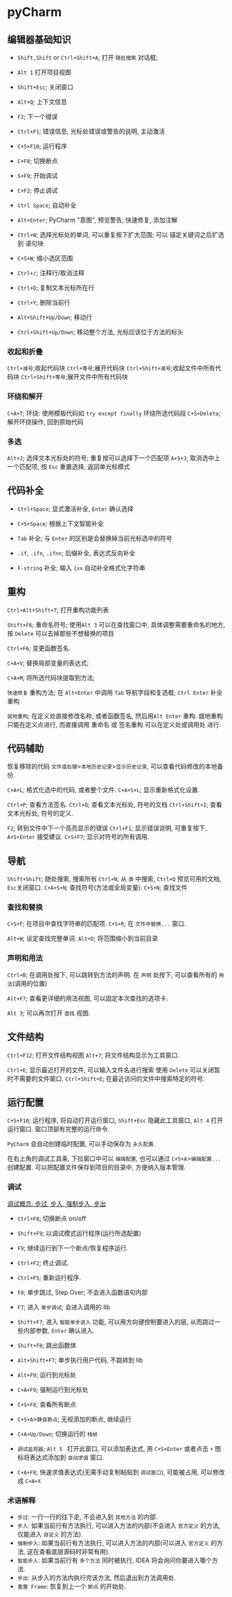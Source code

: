 # pyCharm

## 编辑器基础知识

+ `Shift,Shift` or `Ctrl+Shift+A`; 打开 `随处搜索` 对话框;
+ `Alt 1` 打开项目视图
+ `Shift+Esc`; 关闭窗口

+ `Alt+Q`; 上下文信息
+ `F2`; 下一个错误
+ `Ctrl+F1`; 错误信息, 光标处错误或警告的说明, 主动激活

+ `C+S+F10`; 运行程序
+ `C+F8`; 切换断点
+ `S+F9`; 开始调试
+ `C+F2`; 停止调试

+ `Ctrl Space`; 自动补全
+ `Alt+Enter`; PyCharm "意图", 预览警告, 快速修复, 添加注解

+ `Ctrl+W`; 选择光标处的单词, 可以重复按下扩大范围; 可以 锚定关键词之后扩选到 语句块
+ `C+S+W`; 缩小选区范围

+ `Ctrl+/`; 注释行/取消注释

+ `Ctrl+D`; 复制文本光标所在行
+ `Ctrl+Y`; 删除当前行

+ `Alt+Shift+Up/Down`;  移动行
+ `Ctrl+Shift+Up/Down`; 移动整个方法, 光标应该位于方法的标头

### 收起和折叠

`Ctrl+减号`;收起代码块
`Ctrl+等号`;展开代码块
`Ctrl+Shift+减号`;收起文件中所有代码块
`Ctrl+Shift+等号`;展开文件中所有代码块

### 环绕和解开

`C+A+T`; 环绕: 使用模板代码如 `try except finally` 环绕所选代码段
`C+S+Deleta`; 解开环绕操作, 回到原始代码

### 多选

`Alt+J`; 选择文本光标处的符号; 重复按可以选择下一个匹配项
`A+S+J`; 取消选中上一个匹配项, 按 `Esc`  重置选择, 返回单光标模式

## 代码补全

+ `Ctrl+Space`; 显式激活补全, `Enter` 确认选择
+ `C+S+Space`; 根据上下文智能补全

+ `Tab` 补全; 与 `Enter` 的区别是会替换掉当前光标选中的符号
+ `.if`, `.ifn`, `.ifnn`; 后缀补全,  表达式反向补全
+ `F-string` 补全; 输入 `{xx` 自动补全格式化字符串

## 重构

`Ctrl+Alt+Shift+T`; 打开重构功能列表

`Shift+F6`; 重命名符号;
使用`Alt 3` 可以在查找窗口中, 具体调整需要重命名的地方,
按 `Delete` 可以去掉那些不想替换的项目

`Ctrl+F6`; 变更函数签名.

`C+A+V`; 替换局部变量的表达式;

`C+A+M`; 将所选代码块提取到方法;

`快速修复` 重构方法; 在 `Alt+Enter` 中调用
`Tab` 导航字段和复选框; `Ctrl Enter` 补全重构

`就地重构`; 在定义处直接修改名称, 或者函数签名, 然后用`Alt Enter` 重构.
就地重构只能在定义点进行, 而直接调用 重命名 或 签名重构 可以在定义处或调用处 进行.

## 代码辅助

恢复移除的代码
`文件或右键`>`本地历史记录`>`显示历史记录`, 可以查看代码修改的本地备份.

`C+A+L`; 格式化选中的代码, 或者整个文件.
`C+A+S+L`;  显示重新格式化设置.

`Ctrl+P`; 查看方法签名.
`Ctrl+Q`; 查看文本光标处, 符号的文档
`Ctrl+Shift+I`; 查看文本光标处, 符号的定义.

`F2`; 转到文件中下一个高亮显示的错误
`Ctrl+F1`; 显示错误说明, 可重复按下, `A+S+Enter` 接受建议.
`C+S+F7`; 显示对符号的所有调用.

## 导航

`Shift+Shift`; 随处搜索, 搜索所有
`Ctrl+N`; 从 `类` 中搜索, `Ctrl+Q` 预览可用的文档, `Esc`关闭窗口.
`C+A+S+N`; 查找符号(方法或全局变量).
`C+S+N`; 查找文件

### 查找和替换

`C+S+F`; 在项目中查找字符串的匹配项.
`C+S+R`; 在 `文件中替换...` 窗口.

`Alt+W`; 设定查找完整单词.
`Alt+D`; 将范围缩小到当前目录

### 声明和用法

`Ctrl+B`; 在调用处按下, 可以跳转到方法的声明.
在 `声明` 处按下, 可以查看所有的 `用法`(调用的位置)

`Alt+F7`; 查看更详细的用法视图, 可以固定本次查找的选项卡.

`Alt 3`; 可以再次打开 `查找` 视图.

## 文件结构

`Ctrl+F12`; 打开文件结构视图
`Alt+7`; 将文件结构显示为工具窗口.

`Ctrl+E`; 显示最近打开的文件,
可以输入文件名进行搜索
使用 `Delete` 可以关闭暂时不需要的文件窗口.
`Ctrl+Shift+E`; 在最近访问的文件中搜索特定的符号.

## 运行配置

`C+S+F10`; 运行程序,
将自动打开运行窗口, `Shift+Esc` 隐藏此工具窗口, `Alt 4` 打开运行窗口.
窗口顶部有完整的运行命令.

`PyCharm` 会自动创建临时配置, 可以手动保存为 `永久配置`.

在右上角的调试工具条, 下拉窗口中可以 `编辑配置`,
也可以通过 `C+S+A`>`编辑配置...` 创建配置.
可以把配置文件保存到项目的目录中, 方便纳入版本管理.

### 调试

[调试概念: 步过, 步入, 强制步入, 步出](https://blog.csdn.net/qq_35760825/article/details/125536244)

+ `Ctrl+F8`;  切换断点 on/off
+ `Shift+F9`; 以调试模式运行程序(运行所选配置)
+ `F9`; 继续运行到下一个断点/恢复程序运行.
+ `Ctrl+F2`; 终止调试.
+ `Ctrl+F5`; 重新运行程序.

+ `F8`; 单步跳过, Step Over;  不会进入函数语句内部

+ `F7`;        进入 `单步调试`; 会进入调用的 lib
+ `Shift+F7`;  进入 `智能单步进入` 功能,
可以用方向键控制要进入的层, 从而跳过一些内部参数, `Enter` 确认进入.
+ `Shift+F8`; 跳出函数体
+ `Alt+Shift+F7`; 单步执行用户代码, 不跳转到 lib

+ `Alt+F9`; 运行到光标处
+ `C+A+F9`; 强制运行到光标处

+ `C+S+F8`; 查看所有断点
+ `C+S+A`>`静音断点`; 无视添加的断点, 继续运行

+ `C+A+Up/Down`; 切换运行的 `栈帧`

+ `调试监视器`; `Alt 5 ` 打开此窗口, 可以添加表达式,
用 `C+S+Enter` 或者点击 `+` 图标将表达式添加到 `自动求值` 窗口.
+ `C+A+F8`; 快速求值表达式(无需手动复制粘贴到 `调试窗口`),
可能被占用, 可以修改成 `C+A+X`

### 术语解释

+ `步过`: 一行一行的往下走, 不会进入到 `其他方法` 的内部.
+ `步入`: 如果当前行有方法执行, 可以进入方法的内部(不会进入 `官方定义` 的方法, 仅能进入 `自定义` 的方法).
+ `强制步入`: 如果当前行有方法执行, 可以进入方法的内部(可以进入 `官方定义` 的方法, 这在查看底层源码时非常有用).
+ `智能步入`: 如果当前行有 `多个方法` 同时被执行, IDEA 将会询​​问你要进入哪个方法.
+ `步出`: 从步入的方法内执行完该方法, 然后退出到方法调用处.
+ `重置 Frame`: 恢复到上一个 `断点` 的开始处.
